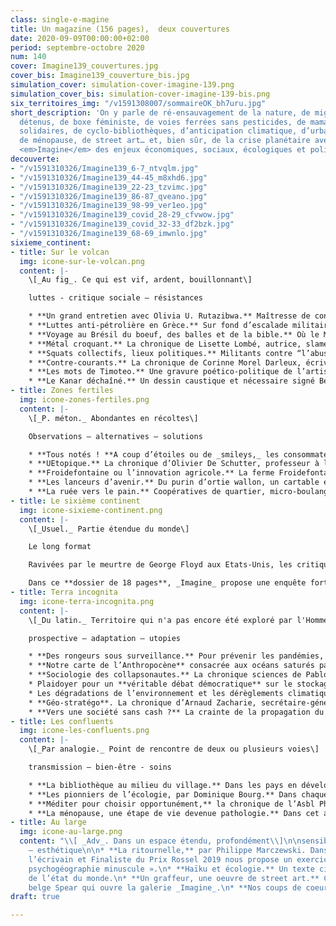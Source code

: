 ```yaml
---
class: single-e-magine
title: Un magazine (156 pages),  deux couvertures
date: 2020-09-09T00:00:00+02:00
period: septembre-octobre 2020
num: 140
cover: Imagine139_couvertures.jpg
cover_bis: Imagine139_couverture_bis.jpg
simulation_cover: simulation-cover-imagine-139.png
simulation_cover_bis: simulation-cover-imagine-139-bis.png
six_territoires_img: "/v1591308007/sommaireOK_bh7uru.jpg"
short_description: 'On y parle de ré-ensauvagement de la nature, de migrants illégalement
  détenus, de boxe féministe, de voies ferrées sans pesticides, de mamans sans-papiers
  solidaires, de cyclo-bibliothèques, d’anticipation climatique, d’urbanisme tactique,
  de ménopause, de street art… et, bien sûr, de la crise planétaire avec une lecture
  <em>Imagine</em> des enjeux économiques, sociaux, écologiques et politiques.  '
decouverte:
- "/v1591310326/Imagine139_6-7_ntvqlm.jpg"
- "/v1591310326/Imagine139_44-45_m8xhd6.jpg"
- "/v1591310326/Imagine139_22-23_tzvimc.jpg"
- "/v1591310326/Imagine139_86-87_qveano.jpg"
- "/v1591310326/Imagine139_98-99_ver1eo.jpg"
- "/v1591310326/Imagine139_covid_28-29_cfvwow.jpg"
- "/v1591310326/Imagine139_covid_32-33_df2bzk.jpg"
- "/v1591310326/Imagine139_68-69_imwnlo.jpg"
sixieme_continent:
- title: Sur le volcan
  img: icone-sur-le-volcan.png
  content: |-
    \[_Au fig_. Ce qui est vif, ardent, bouillonnant\]

    luttes - critique sociale – résistances

    * **Un grand entretien avec Olivia U. Rutazibwa.** Maîtresse de conférences au département des études de développement européen et international à l’université de Portsmouth, cette belgo-rwandaise défend l’abolition de la police et de l’aide au développement. Et explique pourquoi elle a refusé de faire partie des experts de la commission vérité-réconciliation qui se penchera sur le passé colonial de la Belgique.
    * **Luttes anti-pétrolière en Grèce.** Sur fond d’escalade militaire entre la Turquie et la Grèce, les projets de forage pétrolier font bouillonner la société civile grecque. Le mouvement des Citoyens éveillés, étendu dans le pays, dénonce l’affaiblissement des lois environnementales et la fuite en avant d’un gouvernement obsédé par des pétro-dollars encore illusoires.
    * **Voyage au Brésil du boeuf, des balles et de la bible.** Où le Mouvement des travailleurs ruraux des sans-terre opère un repli stratégique… Pour survivre.
    * **Métal croquant.** La chronique de Lisette Lombé, autrice, slameuse, collagiste, militante pour les droits des femmes.
    * **Squats collectifs, lieux politiques.** Militants contre “l’abus de propriété”, personnes sans-abri, sans-papiers ou citoyens précaires, ils investissent collectivement des squats ou lancent des projets d’occupations précaires. Entre une loi qui à présent les criminalise et la récupération à des fins de _city marketing_, ils se battent pour maintenir vivant le droit au logement et la construction d’une ville pour tous.
    * **Contre-courants.** La chronique de Corinne Morel Darleux, écrivaine, militante écosocialiste, autrice de _Plutôt couler en beauté que flotter sans grâce_ (Libertalia).
    * **Les mots de Timoteo.** Une gravure poético-politique de l’artiste Timoteo.
    * **Le Kanar déchaîné.** Un dessin caustique et nécessaire signé Bernard Querton, alias Kanar.
- title: Zones fertiles
  img: icone-zones-fertiles.png
  content: |-
    \[_P. méton._ Abondantes en récoltes\]

    Observations – alternatives – solutions

    * **Tous notés ! **A coup d’étoiles ou de _smileys,_ les consommateurs sont de plus en plus incités à évaluer tout service qui leur est rendu. Mais derrière ces notations apparemment anodines, se cachent parfois des conséquences négatives pour des travailleurs. Et l’extension sans fin d’une société de l’évaluation, depuis l’école jusqu’en entreprise.
    * **UEtopique.** La chronique d’Olivier De Schutter, professeur à l’UCLouvain, rapporteur spécial de l’ONU sur l’extrême pauvreté et les droits de l’homme.
    * **Froidefontaine ou l’innovation agricole.** La ferme Froidefontaine, en Condroz, mise sur la coopération entre producteurs et acteurs sociétaux. L’accès à la terre et l'investissement y sont encouragés à travers un incubateur rural et le recours au mécanisme du tax-shelter.
    * **Les lanceurs d’avenir.** Du purin d’ortie wallon, un cartable écologique et une coopérative ferroviaire pour redynamiser le rail français.
    * **La ruée vers le pain.** Coopératives de quartier, micro-boulangeries, ateliers do it yourself… Face à la puissance de l’agro-industrie, le monde du pain artisanal est en pleine ébullition. _Imagine_ met les mains dans le pétrin.
- title: Le sixième continent
  img: icone-sixieme-continent.png
  content: |-
    \[_Usuel._ Partie étendue du monde\]

    Le long format

    Ravivées par le meurtre de George Floyd aux Etats-Unis, les critiques contre les discriminations et les violences policières se sont intensifiéew. Les policiers, tantôt conciliants, tantôt vindicatifs, rappellent la dure réalité de leur métier sans pour autant nier l’absence d’une politique générale de luttes contre les discriminations et de promotion de la diversité. Ce qui, pourtant, renforcerait la légitimité de l’action policière.

    Dans ce **dossier de 18 pages**, _Imagine_ propose une enquête forte d’une trentaine de témoignages des membres des forces de l’ordre, un focus sur les violences policières observées par la Ligue des droits humains et sur le nécessaire travail de l’Asbl Rainbow Cops Belgium – LGBT-Police, une interview de l’historien spécialiste de la police Jonas Campion, un coup de zoom sur les mouvements pour l’abolition du complexe industriel-pénitentiaire aux Etats-Unis et une analyse des différentes cultures policières, de la Police Armée du Peuple en Chine aux bobbies anglais.
- title: Terra incognita
  img: icone-terra-incognita.png
  content: |-
    \[_Du latin._ Territoire qui n'a pas encore été exploré par l'Homme.\]

    prospective – adaptation – utopies

    * **Des rongeurs sous surveillance.** Pour prévenir les pandémies, les rongeurs constituent une cible de choix des chercheurs. Reportage à Lyon, où un nouveau projet de l’Inrae étudie **les liens entre biodiversité, santé humaine et animale.** Cinq pays européens sont concernés, dont la Belgique. L'anthropologue Séverine Thys détaille **pourquoi le concept de santé unique** tarde à se mettre en place.
    * **Notre carte de l’Anthropocène** consacrée aux océans saturés par le trafic maritime.
    * **Sociologie des collapsonautes.** La chronique sciences de Pablo Servigne et Raphaël Stevens.
    * Plaidoyer pour un **véritable débat démocratique** sur le stockage des déchets nucléaires à haute radioactivité, avec **la politologue Céline Parotte** (ULiège).
    * Les dégradations de l’environnement et les dérèglements climatiques sont **la première cause de migration**. Quelles protections existent pour les déplacés ? Faut-il leur accorder le statut de réfugiés ? Renforcer les mécanismes d’aides régionaux ? Pourquoi ces mouvements de population sont-ils encore sous-estimés? _Imagine_ fait le point.
    * **Géo-stratégo**. La chronique d’Arnaud Zacharie, secrétaire-général du CNCD-11.11.11
    * **Vers une société sans cash ?** La crainte de la propagation du Covid-19 semble nous avoir éloignés des espèces sonnantes et trébuchantes. Au grand bonheur des banques, qui poussent depuis des décennies à la digitalisation maximale de leurs services. Mais au prix de plus d’exclusion, de perte d’autonomie et de souveraineté.
- title: Les confluents
  img: icone-les-confluents.png
  content: |-
    \[_Par analogie._ Point de rencontre de deux ou plusieurs voies\]

    transmission – bien-être - soins

    * **La bibliothèque au milieu du village.** Dans les pays en développement, l’accès à la lecture publique reste très problématique. Pour lutter contre l’illettrisme, des bibliothèques se développent sous des formes diverses : permanentes, itinéraires, numériques…
    * **Les pionniers de l’écologie, par Dominique Bourg.** Dans chaque numéro, le philosophe nous replonge dans l’oeuvre d’une figure marquante. C’est la biologiste Rachel Carson (_Printemps silencieux_, 1962) qui ouvre la série.
    * **Méditer pour choisir opportunément,** la chronique de l’Asbl Philocité qui, dans cet épisode, nous apporte des outils philosophiques pour entretenir une bonne hygiène de vie.
    * **La ménopause, une étape de vie devenue pathologie.** Dans cet article sans tabou, _Imagine_ montre comment cette évolution naturelle dans la vie des femmes est aussi une construction sociale et culturelle.
- title: Au large
  img: icone-au-large.png
  content: "\\[ _Adv_. Dans un espace étendu, profondément\\]\n\nsensibilité – arts
    – esthétique\n\n* **La ritournelle,** par Philippe Marczewski. Dans chaque numéro,
    l’écrivain et Finaliste du Prix Rossel 2019 nous propose un exercice de  \n  «
    psychogéographie minuscule ».\n* **Haïku et écologie.** Un texte ciselé nous parle
    de l’état du monde.\n* **Un graffeur, une oeuvre de street art.** C’est l’artiste
    belge Spear qui ouvre la galerie _Imagine_.\n* **Nos coups de coeur culturels.**"
draft: true

---
```

